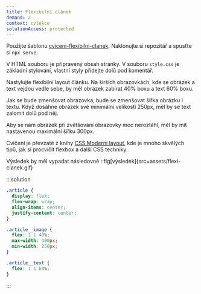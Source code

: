 ```yaml
---
title: Flexibilní článek
demand: 2
context: cvlekce
solutionAccess: protected
---
```


Použijte šablonu [cviceni-flexibilni-clanek](https://github.com/Czechitas-podklady-WEB/cviceni-flexibilni-clanek).
Naklonujte si repozitář a spusťte si `npx serve`.

V HTML souboru je připravený obsah stránky. V souboru `style.css` je základní stylování, vlastní styly přidejte dolů pod komentář.

Nastylujte flexibilní layout článku. Na širších obrazovkách, kde se obrázek a text vejdou vedle sebe, by měl obrázek zabírat 40% boxu a text 60% boxu.

Jak se bude zmenšovat obrazovka, bude se zmenšovat šířka obrázku i textu. Když dosáhne obrázek své minimální velikosti 250px, měl by se text zalomit dolů pod něj.

Aby se nám obrázek při zvětšování obrazovky moc neroztáhl, měl by mít nastavenou maximální šířku 300px.

Cvičení je převzaté z knihy [CSS Moderní layout](https://www.vzhurudolu.cz/css-layout/), kde je mnoho skvělých tipů, jak si procvičit flexbox a další CSS techniky.

Výsledek by měl vypadat následovně
::fig[výsledek]{src=assets/flexi-clanek.gif}

:::solution

```css
.article {
  display: flex;
  flex-wrap: wrap;
  align-items: center;
  justify-content: center;
}

.article__image {
  flex: 1 1 40%;
  max-width: 300px;
  min-width: 250px;
}

.article__text {
  flex: 1 1 60%;
}
```

:::
